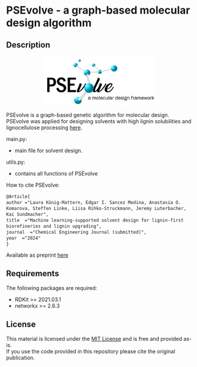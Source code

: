 # PSEvolve - a graph-based molecular design algorithm


## Description
<p align="center">
<img src="./auxil/PSEvolve_logo.png" width="300">
</p>

PSEvolve is a graph-based genetic algorithm for molecular design. <br /> 
PSEvolve was applied for designing solvents with high lignin solubilities and lignocellulose processing [here](https://github.com/koenigmattern/PSEvolve_lignin_solvents).


main.py:
- main file for solvent design. 

utils.py:
- contains all functions of PSEvolve

How to cite PSEvolve:

```
@Article{
author ="Laura König-Mattern, Edgar I. Sancez Medina, Anastasia O. Komarova, Steffen Linke, Liisa Rihko-Struckmann, Jeremy Luterbacher, Kai Sundmacher",
title  ="Machine learning-supported solvent design for lignin-first biorefineries and lignin upgrading",
journal  ="Chemical Engineering Journal (submitted)",
year  ="2024"
}
```

Available as preprint [here](http://dx.doi.org/10.2139/ssrn.4796907)

## Requirements

The following packages are required:

- RDKit >= 2021.03.1
- networkx >= 2.6.3


## License 

This material is licensed under the [MIT License](LICENSE) and is free and provided as-is. <br />
If you use the code provided in this repository please cite the original publication.